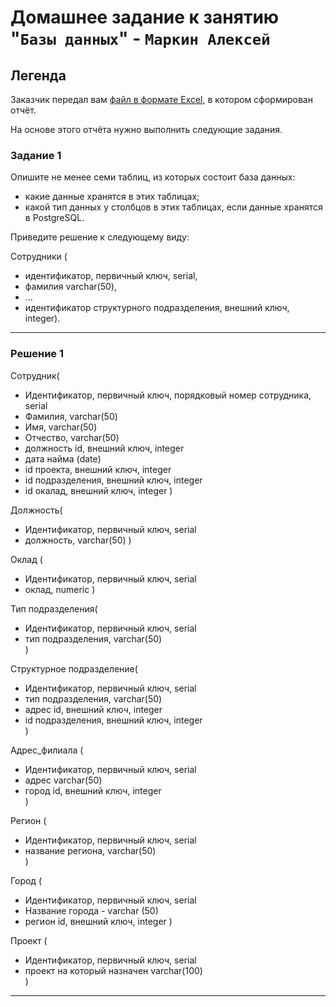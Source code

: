 # Домашнее задание к занятию "`Базы данных`" - `Маркин Алексей`

## Легенда

Заказчик передал вам [файл в формате Excel](https://github.com/netology-code/sdb-homeworks/blob/main/resources/hw-12-1.xlsx), в котором сформирован отчёт. 

На основе этого отчёта нужно выполнить следующие задания.

### Задание 1

Опишите не менее семи таблиц, из которых состоит база данных:

- какие данные хранятся в этих таблицах;
- какой тип данных у столбцов в этих таблицах, если данные хранятся в PostgreSQL.

Приведите решение к следующему виду:

Сотрудники (

- идентификатор, первичный ключ, serial,
- фамилия varchar(50),
- ...
- идентификатор структурного подразделения, внешний ключ, integer).

---

### Решение 1

Сотрудник(
  - Идентификатор, первичный ключ, порядковый номер сотрудника, serial
  - Фамилия, varchar(50)
  - Имя, varchar(50)
  - Отчество, varchar(50)
  - должность id, внешний ключ, integer
  - дата найма (date)
  - id проекта, внешний ключ, integer
  - id подразделения, внешний ключ, integer 
  - id окалад, внешний ключ, integer
)

Должность(
  - Идентификатор, первичный ключ, serial
  - должность, varchar(50)
)

Оклад (
  - Идентификатор, первичный ключ, serial
  - оклад, numeric 
)

Тип подразделения( 
  - Идентификатор, первичный ключ, serial
  - тип подразделения, varchar(50)  
)

Структурное подразделение(
  - Идентификатор, первичный ключ, serial
  - тип подразделения, varchar(50)
  - адрес id, внешний ключ, integer
  - id подразделения, внешний ключ, integer   
)

Адрес_филиала (
  - Идентификатор, первичный ключ, serial
  - адрес varchar(50)
  - город id, внешний ключ, integer  
)

Регион (
  - Идентификатор, первичный ключ, serial
  - название региона, varchar(50)  
)

Город (
  - Идентификатор, первичный ключ, serial
  - Название города - varchar (50)
  - регион id, внешний ключ, integer
)

Проект (
  - Идентификатор, первичный ключ, serial
  - проект на который назначен varchar(100)   
)

---